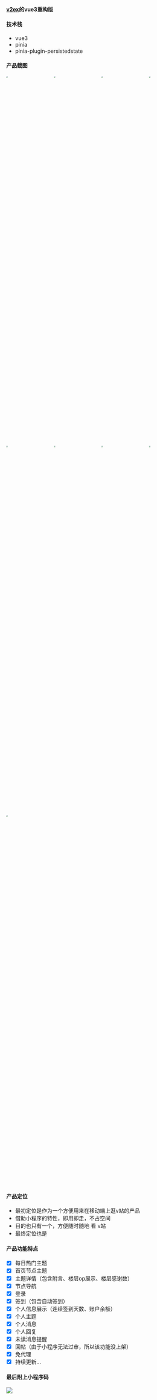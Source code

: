 #### [v2ex](https://github.com/panghujiajia/v2ex)的vue3重构版

#### 技术栈
- vue3
- pinia
- pinia-plugin-persistedstate

#### 产品截图
<img src="https://xab-edu.oss-cn-shanghai.aliyuncs.com/yunibao/creation/pic/20211217/IMG_1669.PNG" style="zoom:25%;display:'inline-block';width:25%;" /><img src="https://xab-edu.oss-cn-shanghai.aliyuncs.com/yunibao/creation/pic/20211217/IMG_1670.PNG" style="zoom:25%;display:'inline-block';width:25%" /><img src="https://xab-edu.oss-cn-shanghai.aliyuncs.com/yunibao/creation/pic/20211217/IMG_1671.PNG" style="zoom:25%;display:'inline-block';width:25%" /><img src="https://xab-edu.oss-cn-shanghai.aliyuncs.com/yunibao/creation/pic/20211217/IMG_1672.PNG" style="zoom:25%;display:'inline-block';width:25%" /><img src="https://xab-edu.oss-cn-shanghai.aliyuncs.com/yunibao/creation/pic/20211217/IMG_1673.PNG" style="zoom:25%;display:'inline-block';width:25%" /><img src="https://xab-edu.oss-cn-shanghai.aliyuncs.com/yunibao/creation/pic/20211217/IMG_1674.PNG" style="zoom:25%;display:'inline-block';width:25%" /><img src="https://xab-edu.oss-cn-shanghai.aliyuncs.com/yunibao/creation/pic/20211217/IMG_1676.PNG" style="zoom:25%;display:'inline-block';width:25%" /><img src="https://xab-edu.oss-cn-shanghai.aliyuncs.com/yunibao/creation/pic/20211217/IMG_1679.PNG" style="zoom:25%;display:'inline-block';width:25%" /><img src="https://xab-edu.oss-cn-shanghai.aliyuncs.com/yunibao/creation/pic/20211217/IMG_1680.PNG" style="zoom:25%;display:'inline-block';width:25%" />

#### 产品定位
- 最初定位是作为一个方便用来在移动端上逛v站的产品
- 借助小程序的特性，即用即走，不占空间
- 目的也只有一个，方便随时随地 看 v站
- 最终定位也是

#### 产品功能特点
- [x] 每日热门主题
- [x] 首页节点主题
- [x] 主题详情（包含附言、楼层op展示、楼层感谢数）
- [x] 节点导航
- [x] 登录
- [x] 签到（包含自动签到）
- [x] 个人信息展示（连续签到天数、账户余额）
- [x] 个人主题
- [x] 个人消息
- [x] 个人回复
- [x] 未读消息提醒
- [x] 回帖（由于小程序无法过审，所以该功能没上架）
- [x] 免代理
- [x] 持续更新...

#### 最后附上小程序码
![](https://xab-edu.oss-cn-shanghai.aliyuncs.com/yunibao/creation/pic/20211217/qrcode.jpg)
